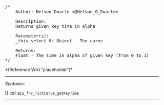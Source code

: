 <pre>/*
	Author: Nelson Duarte <@Nelson_G_Duarte>

	Description:
	Returns given key time in alpha

	Parameter(s):
	_this select 0: Object - The curve

	Returns:
	Float - The time in alpha of given key (from 0 to 1)
*/</pre>*(Reference Wiki "placeholder")*<!-- Remove this after fill-in -->


---
*Syntaxes:*

[] call `BIS_fnc_richCurve_getKeyTime`

---
